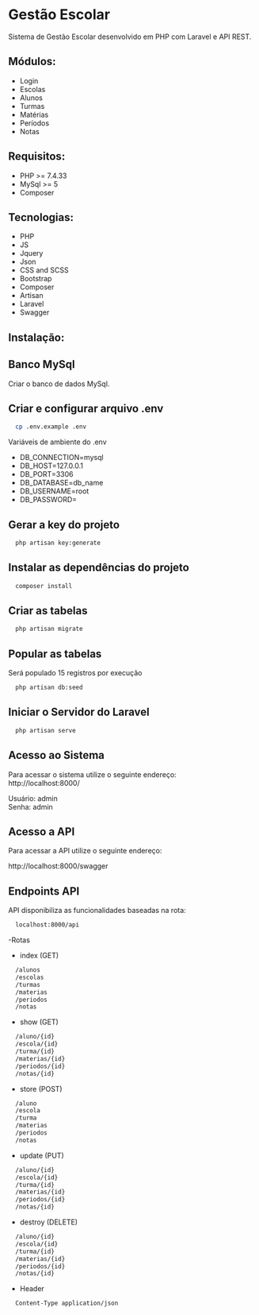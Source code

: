# Gestão Escolar

Sistema de Gestão Escolar desenvolvido em PHP com Laravel e API REST.

## Módulos:

- Login
- Escolas
- Alunos
- Turmas
- Matérias
- Períodos
- Notas

## Requisitos:

- PHP >= 7.4.33
- MySql >= 5
- Composer

## Tecnologias:

- PHP
- JS
- Jquery
- Json
- CSS and SCSS
- Bootstrap
- Composer
- Artisan
- Laravel
- Swagger

## Instalação:

## Banco MySql

Criar o banco de dados MySql.

## Criar e configurar arquivo .env

```bash
  cp .env.example .env
```

Variáveis de ambiente do .env

-   DB_CONNECTION=mysql
-   DB_HOST=127.0.0.1
-   DB_PORT=3306
-   DB_DATABASE=db_name
-   DB_USERNAME=root
-   DB_PASSWORD=

## Gerar a key do projeto

```bash
  php artisan key:generate
```

## Instalar as dependências do projeto

```bash
  composer install
```

## Criar as tabelas

```bash
  php artisan migrate
```

## Popular as tabelas

Será populado 15 registros por execução

```bash
  php artisan db:seed
```

## Iniciar o Servidor do Laravel

```bash
  php artisan serve
```

## Acesso ao Sistema

Para acessar o sistema utilize o seguinte endereço:<br>
http://localhost:8000/

Usuário: admin<br>
Senha: admin

## Acesso a API

Para acessar a API utilize o seguinte endereço:<br>

http://localhost:8000/swagger

## Endpoints API

API disponibiliza as funcionalidades baseadas na rota:

```bash
  localhost:8000/api
```

-Rotas

-   index (GET)

```bash
  /alunos
  /escolas
  /turmas
  /materias
  /periodos
  /notas
```

-   show (GET)

```bash
  /aluno/{id}
  /escola/{id}
  /turma/{id}
  /materias/{id}
  /periodos/{id}
  /notas/{id}
```

-   store (POST)

```bash
  /aluno
  /escola
  /turma
  /materias
  /periodos
  /notas
```

-   update (PUT)

```bash
  /aluno/{id}
  /escola/{id}
  /turma/{id}
  /materias/{id}
  /periodos/{id}
  /notas/{id}
```

-   destroy (DELETE)

```bash
  /aluno/{id}
  /escola/{id}
  /turma/{id}
  /materias/{id}
  /periodos/{id}
  /notas/{id}
```

-   Header

```bash
  Content-Type application/json
```
